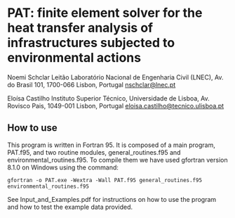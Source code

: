 # PAT: finite element solver for the heat transfer analysis of infrastructures subjected to environmental actions

Noemi Schclar Leitão 
Laboratório Nacional de Engenharia Civil (LNEC), Av. do Brasil 101, 1700-066 Lisbon, Portugal
nschclar@lnec.pt

Eloísa Castilho 
Instituto Superior Técnico, Universidade de Lisboa, Av. Rovisco Pais, 1049-001 Lisbon, Portugal
eloisa.castilho@tecnico.ulisboa.pt

## How to use
This program is written in Fortran 95. It is composed of a main program, PAT.f95, and two routine modules, general_routines.f95 and environmental_routines.f95.
To compile them we have used gfortran version 8.1.0 on Windows using the command:
```
gfortran -o PAT.exe -Wextra -Wall PAT.f95 general_routines.f95 environmental_routines.f95
```

See Input_and_Examples.pdf for instructions on how to use the program and how to test the example data provided.
